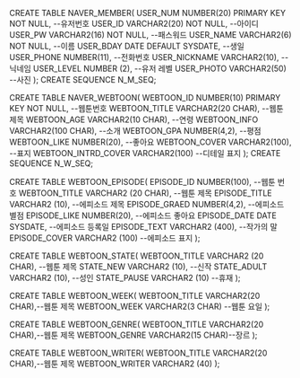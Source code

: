 CREATE TABLE NAVER_MEMBER(
	USER_NUM NUMBER(20) PRIMARY KEY NOT NULL,	--유저번호
	USER_ID VARCHAR2(20) NOT NULL,				--아이디
	USER_PW VARCHAR2(16) NOT NULL,				--패스워드
	USER_NAME VARCHAR2(6) NOT NULL,				--이름
	USER_BDAY DATE DEFAULT SYSDATE,				--생일
	USER_PHONE NUMBER(11),						--전화번호
	USER_NICKNAME VARCHAR2(10),					--닉네임
	USER_LEVEL NUMBER (2),						--유저 레벨
	USER_PHOTO VARCHAR2(50)						--사진
);
CREATE SEQUENCE N_M_SEQ;

CREATE TABLE NAVER_WEBTOON(
	WEBTOON_ID NUMBER(10) PRIMARY KEY NOT NULL,	--웹툰번호
	WEBTOON_TITLE VARCHAR2(20 CHAR),			--웹툰 제목
	WEBTOON_AGE VARCHAR2(10 CHAR),				--연령
	WEBTOON_INFO VARCHAR2(100 CHAR),			--소개
	WEBTOON_GPA NUMBER(4,2),					--평점
	WEBTOON_LIKE NUMBER(20),					--좋아요
	WEBTOON_COVER VARCHAR2(100), 				--표지
	WEBTOON_INTRD_COVER VARCHAR2(100) 			--디테일 표지
);
CREATE SEQUENCE N_W_SEQ;

CREATE TABLE WEBTOON_EPISODE(
	EPISODE_ID NUMBER(100),				--웹툰 번호
	WEBTOON_TITLE VARCHAR2 (20 CHAR),	--웹툰 제목
	EPISODE_TITLE VARCHAR2 (10),		--에피소드 제목
	EPISODE_GRAED NUMBER(4,2),			--에피소드 별점
	EPISODE_LIKE NUMBER(20),			--에피소드 좋아요
	EPISODE_DATE DATE SYSDATE,			--에피소드 등록일
	EPISODE_TEXT VARCHAR2 (400),		--작가의 말
	EPISODE_COVER VARCHAR2 (100)		--에피소드 표지
);

CREATE TABLE WEBTOON_STATE(
	WEBTOON_TITLE VARCHAR2 (20 CHAR),	--웹툰 제목
	STATE_NEW VARCHAR2 (10),			--신작
	STATE_ADULT VARCHAR2 (10),			--성인
	STATE_PAUSE VARCHAR2 (10)			--휴재
);

CREATE TABLE WEBTOON_WEEK(
	WEBTOON_TITLE VARCHAR2(20 CHAR),--웹툰 제목
	WEBTOON_WEEK VARCHAR2(3 CHAR)	--웹툰 요일
);

 CREATE TABLE WEBTOON_GENRE(
 	WEBTOON_TITLE VARCHAR2(20 CHAR),--웹툰 제목
 	WEBTOON_GENRE VARCHAR2(15 CHAR)--장르
 );
 
CREATE TABLE WEBTOON_WRITER(
	WEBTOON_TITLE VARCHAR2(20 CHAR),--웹툰 제목
	WEBTOON_WRITER VARCHAR2 (40)
);

